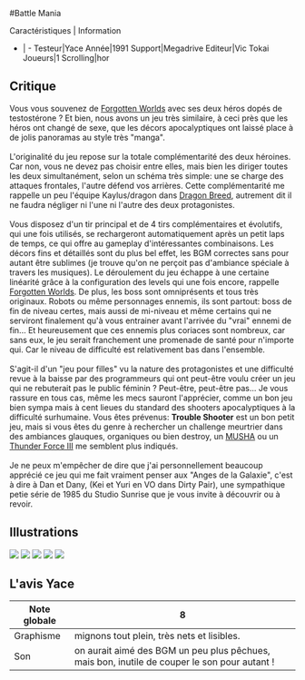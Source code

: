 #Battle Mania

Caractéristiques | Information
- | -
Testeur|Yace
Année|1991
Support|Megadrive
Editeur|Vic Tokai
Joueurs|1
Scrolling|hor

## Critique
Vous vous souvenez de <a href="index.php?page=fiche&id=47">Forgotten Worlds</a> avec ses deux héros dopés de testostérone ? Et bien, nous avons un jeu très similaire, à ceci près que les héros ont changé de sexe, que les décors apocalyptiques ont laissé place à de jolis panoramas au style très "manga".<br/><br/>L'originalité du jeu repose sur la totale complémentarité des deux héroines. Car non, vous ne devez pas choisir entre elles, mais bien les diriger toutes les deux simultanément, selon un schéma très simple: une se charge des attaques frontales, l'autre défend vos arrières. Cette complémentarité me rappelle un peu l'équipe Kaylus/dragon dans <a href="index.php?page=fiche&id=306">Dragon Breed</a>, autrement dit il ne faudra négliger ni l'une ni l'autre des deux protagonistes.<br/><br/>Vous disposez d'un tir principal et de 4 tirs complémentaires et évolutifs, qui une fois utilisés, se rechargeront automatiquement après un petit laps de temps, ce qui offre au gameplay d'intéressantes combinaisons. Les décors fins et détaillés sont du plus bel effet, les BGM correctes sans pour autant être sublimes (je trouve qu'on ne perçoit pas d'ambiance spéciale à travers les musiques). Le déroulement du jeu échappe à une certaine linéarité grâce à la configuration des levels qui une fois encore, rappelle <a href="index.php?page=fiche&id=47">Forgotten Worlds</a>. De plus, les boss sont omniprésents et tous très originaux. Robots ou même personnages ennemis, ils sont partout: boss de fin de niveau certes, mais aussi de mi-niveau et même certains qui ne serviront finalement qu'à vous entrainer avant l'arrivée du "vrai" ennemi de fin... Et heureusement que ces ennemis plus coriaces sont nombreux, car sans eux, le jeu serait franchement une promenade de santé pour n'importe qui. Car le niveau de difficulté est relativement bas dans l'ensemble.<br/><br/>S'agit-il d'un "jeu pour filles" vu la nature des protagonistes et une difficulté revue à la baisse par des programmeurs qui ont peut-être voulu créer un jeu qui ne rebuterait pas le public féminin ? Peut-être, peut-être pas... Je vous rassure en tous cas, même les mecs sauront l'apprécier, comme un bon jeu bien sympa mais à cent lieues du standard des shooters apocalyptiques à la difficulté surhumaine. Vous êtes prévenus: <b>Trouble Shooter</b> est un bon petit jeu, mais si vous êtes du genre à rechercher un challenge meurtrier dans des ambiances glauques, organiques ou bien destroy, un <a href="index.php?page=fiche&id=109">MUSHA</a> ou un <a href="index.php?page=fiche&id=450">Thunder Force III</a> me semblent plus indiqués.<br/><br/>Je ne peux m'empêcher de dire que j'ai personnellement beaucoup apprécié ce jeu qui me fait vraiment penser aux "Anges de la Galaxie", c'est à dire à Dan et Dany, (Kei et Yuri en VO dans Dirty Pair), une sympathique petie série de 1985 du Studio Sunrise que je vous invite à découvrir ou à revoir.

## Illustrations
![](http://www.shmup.com/images/thumbs/img_fiche_1_877.gif)
![](http://www.shmup.com/images/thumbs/img_fiche_2_877.gif)
![](http://www.shmup.com/images/thumbs/img_fiche_3_877.gif)
![](http://www.shmup.com/images/thumbs/img_fiche_4_877.gif)
![](http://www.shmup.com/images/thumbs/img_fiche_5_877.gif)

## L'avis Yace
Note globale|8
-|-
Graphisme|mignons tout plein, très nets et lisibles.
Son|on aurait aimé des BGM un peu plus pêchues, mais bon, inutile de couper le son pour autant !
